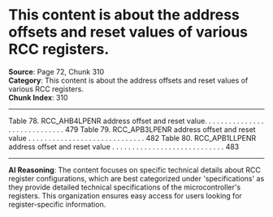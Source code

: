 # This content is about the address offsets and reset values of various RCC registers.

**Source**: Page 72, Chunk 310  
**Category**: This content is about the address offsets and reset values of various RCC registers.  
**Chunk Index**: 310

---

Table 78. RCC_AHB4LPENR address offset and reset value. . . . . . . . . . . . . . . . . . . . . . . . . . . . . 479
Table 79. RCC_APB3LPENR address offset and reset value . . . . . . . . . . . . . . . . . . . . . . . . . . . . . 482
Table 80. RCC_APB1LLPENR address offset and reset value . . . . . . . . . . . . . . . . . . . . . . . . . . . . 483

---

**AI Reasoning**: The content focuses on specific technical details about RCC register configurations, which are best categorized under 'specifications' as they provide detailed technical specifications of the microcontroller's registers. This organization ensures easy access for users looking for register-specific information.
